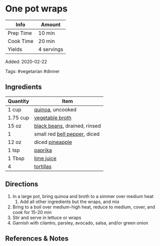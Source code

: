 # One pot wraps

| Info      | Amount     |
| --------- | ---------- |
| Prep Time | 10 min     |
| Cook Time | 20 min     |
| Yields    | 4 servings |

Added: 2020-02-22

Tags: #vegetarian #dinner

## Ingredients

| Quantity | Item                                                             |
| -------- | ---------------------------------------------------------------- |
| 1 cup    | [quinoa](../_ingredients/quinoa.md), uncooked                    |
| 1.75 cup | [vegetable broth](../_ingredients/vegetable%20broth.md)          |
| 15 oz    | [black beans](../_ingredients/black%20beans.md), drained, rinsed |
| 1        | small red [bell pepper](../_ingredients/bell%20pepper.md), diced |
| 12 oz    | diced [pineapple](../_ingredients/pineapple.md)                  |
| 1 tsp    | [paprika](../_ingredients/paprika.md)                            |
| 1 Tbsp   | [lime juice](../_ingredients/lime%20juice.md)                    |
| 4        | [tortillas](../_ingredients/tortilla.md)                         |

## Directions

1. In a large pot, bring quinoa and broth to a simmer over medium heat
   1. Add all other ingredients but the wraps, and mix
2. Bring to a boil over medium-high heat, reduce to medium, cover, and cook for 15-20 min
3. Stir and serve in lettuce or wraps
4. Garnish with cilantro, parsley, avocado, salsa, and/or green onion

## References & Notes

[^1]: Original recipe: Wendy McNeil
